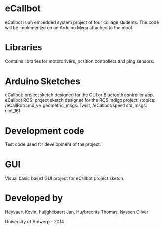 eCallbot
========

eCallbot is an embedded system project of four collage students. The code will be implemented on an Arduino Mega attached to the robot.


Libraries
=========

Contains libraries for motordrivers, position controllers and ping sensors.


Arduino Sketches
================

eCallbot: project sketch designed for the GUI or Bluetooth controller app.
eCallbot ROS: project sketch designed for the ROS indigo project.
  (topics: /eCallBot/cmd_vel geometric_msgs: Twist, /eCallbot/speed std_msgs: uint_16)
  
  
Development code
================

Test code used for development of the project.


GUI
===

Visual basic based GUI project for eCallbot project sketch.


Developed by
============

Heyvaert Kevin, 
Huijghebaert Jan, 
Huybrechts Thomas, 
Nyssen Oliver 

University of Antwerp - 2014
